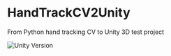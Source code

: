 # HandTrackCV2Unity
From Python hand tracking CV to Unity 3D test project

![Unity Version](https://img.shields.io/badge/Unity-2018.1.0f2-orange.svg)